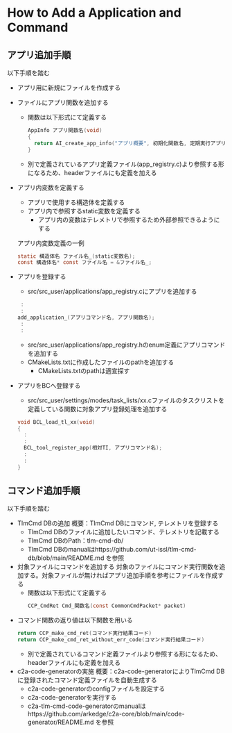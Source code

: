 #  How to Add a Application and Command

##  アプリ追加手順
以下手順を踏む

- アプリ用に新規にファイルを作成する
- ファイルにアプリ関数を追加する
  - 関数は以下形式にて定義する
    ```c
    AppInfo アプリ関数名(void)
    {
      return AI_create_app_info("アプリ概要", 初期化関数名, 定期実行アプリ名);
    }
    ```
  - 別で定義されているアプリ定義ファイル(app_registry.c)より参照する形になるため、headerファイルにも定義を加える
- アプリ内変数を定義する
    - アプリで使用する構造体を定義する
    - アプリ内で参照するstatic変数を定義する
      - アプリ内の変数はテレメトリで参照するため外部参照できるようにする

    アプリ内変数定義の一例
    ```c
    static 構造体名 ファイル名_(static変数名);
    const 構造体名* const ファイル名 = &ファイル名_;
    ```
- アプリを登録する
    - src/src_user/applications/app_registry.cにアプリを追加する
    ```c
     :
     :
    add_application_(アプリコマンド名, アプリ関数名);
     :
     :
    ```
    - src/src_user/applications/app_registry.hのenum定義にアプリコマンドを追加する
    - CMakeLists.txtに作成したファイルのpathを追加する
        - CMakeLists.txtのpathは適宣探す
- アプリをBCへ登録する
    - src/src_user/settings/modes/task_lists/xx.cファイルのタスクリストを定義している関数に対象アプリ登録処理を追加する
    ```c
    void BCL_load_tl_xx(void)
    {
      :
      :
      BCL_tool_register_app(相対TI, アプリコマンド名);
      :
      :
    }
    ```

## コマンド追加手順
以下手順を踏む

- TlmCmd DBの追加
概要：TlmCmd DBにコマンド, テレメトリを登録する
    - TlmCmd DBのファイルに追加したいコマンド、テレメトリを記載する
    - TlmCmd DBのPath：tlm-cmd-db/
     - TlmCmd DBのmanualはhttps://github.com/ut-issl/tlm-cmd-db/blob/main/README.md を参照
- 対象ファイルにコマンドを追加する
対象のファイルにコマンド実行関数を追加する。対象ファイルが無ければアプリ追加手順を参考にファイルを作成する
  - 関数は以下形式にて定義する
     ```c
    CCP_CmdRet Cmd_関数名(const CommonCmdPacket* packet)
    ```
- コマンド関数の返り値は以下関数を用いる
     ```c
  return CCP_make_cmd_ret(コマンド実行結果コード)
  return CCP_make_cmd_ret_without_err_code(コマンド実行結果コード)
    ```
  - 別で定義されているコマンド定義ファイルより参照する形になるため、headerファイルにも定義を加える
- c2a-code-generatorの実施
概要：c2a-code-generatorによりTlmCmd DBに登録されたコマンド定義ファイルを自動生成する
    - c2a-code-generatorのconfigファイルを設定する
    - c2a-code-generatorを実行する
    - c2a-tlm-cmd-code-generatorのmanualはhttps://github.com/arkedge/c2a-core/blob/main/code-generator/README.md を参照